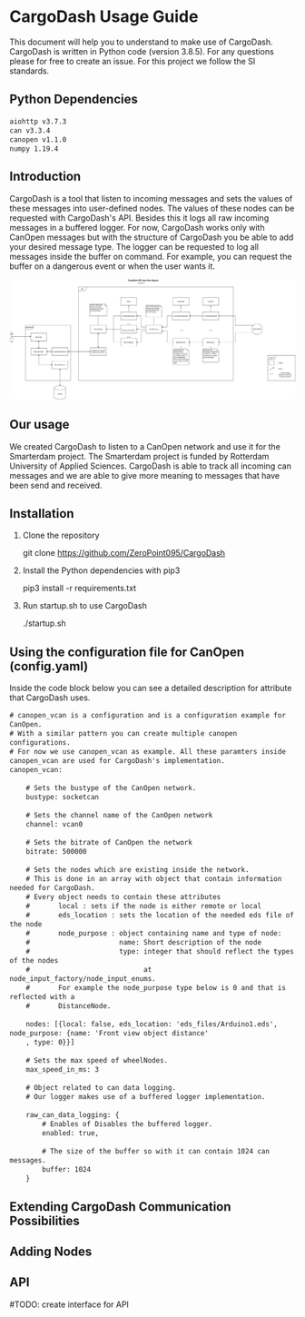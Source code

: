 ﻿# CargoDash Usage Guide
This document will help you to understand to make use of CargoDash. CargoDash is written in Python code (version 3.8.5). For any questions please for free to create an issue. For this project we follow the SI standards.

## Python Dependencies

    aiohttp v3.7.3
    can v3.3.4
    canopen v1.1.0
    numpy 1.19.4
    

## Introduction
CargoDash is a tool that listen to incoming messages and sets the values of these messages into user-defined nodes. The values of these nodes can be requested with CargoDash's API. Besides this it logs all raw incoming messages in a buffered logger. For now, CargoDash works only with CanOpen messages but with the structure of CargoDash you be able to add your desired message type. The logger can be requested to log all messages inside the buffer on command. For example, you can request the buffer on a dangerous event or when the user wants it.

![CargoDash Architecture](img/api_cargodash_v5.png "CargoDash Architecture")

## Our usage
We created CargoDash to listen to a CanOpen network and use it for the Smarterdam project. The Smarterdam project is funded by Rotterdam University of Applied Sciences. CargoDash is able to track all incoming can messages and we are able to give more meaning to messages that have been send and received.     

## Installation
1. Clone the repository

    git clone https://github.com/ZeroPoint095/CargoDash

2. Install the Python dependencies with pip3

    pip3 install -r requirements.txt

3. Run startup.sh to use CargoDash

    ./startup.sh

## Using the configuration file for CanOpen (config.yaml)

Inside the code block below you can see a detailed description for attribute that CargoDash uses.

    # canopen_vcan is a configuration and is a configuration example for CanOpen.
    # With a similar pattern you can create multiple canopen configurations.
    # For now we use canopen_vcan as example. All these paramters inside canopen_vcan are used for CargoDash's implementation.
    canopen_vcan:
        
        # Sets the bustype of the CanOpen network. 
        bustype: socketcan 
        
        # Sets the channel name of the CanOpen network
        channel: vcan0 
        
        # Sets the bitrate of CanOpen the network
        bitrate: 500000 
        
        # Sets the nodes which are existing inside the network.
        # This is done in an array with object that contain information needed for CargoDash.
        # Every object needs to contain these attributes
        #       local : sets if the node is either remote or local
        #       eds_location : sets the location of the needed eds file of the node
        #       node_purpose : object containing name and type of node:
        #                      name: Short description of the node
        #                      type: integer that should reflect the types of the nodes 
        #                            at node_input_factory/node_input_enums.
        #       For example the node_purpose type below is 0 and that is reflected with a
        #       DistanceNode.

        nodes: [{local: false, eds_location: 'eds_files/Arduino1.eds', node_purpose: {name: 'Front view object distance'
        , type: 0}}]
        
        # Sets the max speed of wheelNodes.
        max_speed_in_ms: 3 
        
        # Object related to can data logging.
        # Our logger makes use of a buffered logger implementation.

        raw_can_data_logging: {
            # Enables of Disables the buffered logger.
            enabled: true,

            # The size of the buffer so with it can contain 1024 can messages.
            buffer: 1024
        }

## Extending CargoDash Communication Possibilities

## Adding Nodes


## API

#TODO: create interface for API